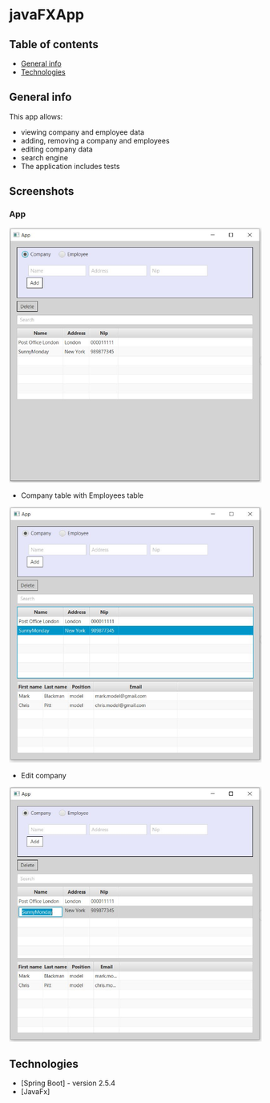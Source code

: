 # javaFXApp


## Table of contents
* [General info](#general-info)
* [Technologies](#technologies)


## General info

This app allows:
- viewing company and employee data
- adding, removing a company and employees
- editing company data
- search engine
- The application includes tests

## Screenshots

### App

![App](spring-boot/src/main/resources/static/images/screen1.JPG)

- Company table with Employees table

![App](spring-boot/src/main/resources/static/images/screen2.JPG)

- Edit company

![App](spring-boot/src/main/resources/static/images/screen3.JPG)



## Technologies
* [Spring Boot] - version 2.5.4
* [JavaFx] 
